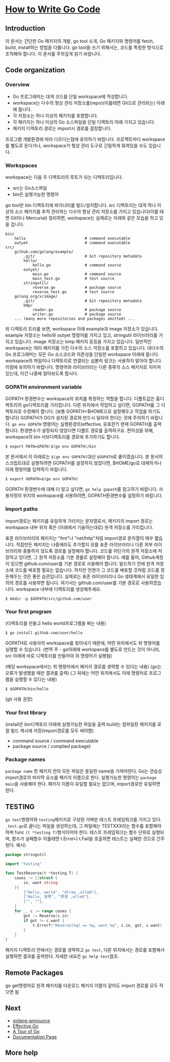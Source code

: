 # [How to Write Go Code](https://golang.org/doc/code.html)

## Introduction

이 문서는 간단한 Go 패키지의 개발, go tool 소개, Go 패키지와 명령어를 fetch, build, install하는 방법을 다룹니다.
go tool을 쓰기 위해서는, 코드를 특정한 방식으로 조직해야 합니다. 이 문서를 주의깊게 읽기 바랍니다.

## Code organization

### Overview

- Go 프로그래머는 대게 코드를 단일 workspace에 작성합니다.
- workspace는 다수의 형상 관리 저장소를(repo)(이를테면 Git으로 관리되는) 아래에 둡니다.
- 각 저장소는 하나 이상의 패키지를 포함합니다.
- 각 패키지는 하나 이상의 Go 소스파일을 단일 디렉토리 아래 가지고 있습니다.
- 패키지 디렉토리 경로는 import시 경로를 결정합니다.

프로그램 개발환경에 따라 다르다는점에 유의하기 바랍니다. 프로젝트마다 workspace를 별도로 둔다거나, workspace가 형상 관리 도구로 긴밀하게 묶여있을 수도 있습니다.

### Workspaces

workspace는 다음 두 디렉토리의 루트가 되는 디렉토리입니다.
- src는 Go소스파일
- bin은 실행가능한 명령어

go tool은 bin 디렉토리에 바이너리를 빌드/설치합니다.
src 디렉토리는 대게 하나 이상의 소스 패키지를 추적 관리하는 다수의 형상 관리 저장소를 가지고 있습니다(이를 테면 Git이나 Mercurial)
정리하면, workspace는 실제로는 아래와 같은 모습을 하고 있을 겁니다.
```
bin/
    hello                          # command executable
    outyet                         # command executable
src/
    github.com/golang/example/
        .git/                      # Git repository metadata
		hello/
			hello.go               # command source
		outyet/
			main.go                # command source
			main_test.go           # test source
		stringutil/
			reverse.go             # package source
			reverse_test.go        # test source
    golang.org/x/image/
        .git/           		   # Git repository metadata
		bmp/
			reader.go              # package source
			writer.go              # package source
    ... (many more repositories and packages omitted) ...
```

위 디렉토리 트리를 보면, workspace 아래 example과 image 저장소가 있습니다. example 저장소는 hello와 outyet 명령어를 가지고 있고, stringutil 라이브러리를 가지고 있습니다. image 저장소는 bmp 패키지 등등을 가지고 있습니다.
일반적인 workspace는 여러 패키지를 가진 다수의 소스 저장소를 포함하고 있습니다. 대다수의 Go 프로그래머는 모든 Go 소스코드와 의존성을 단일한 workspace 아래에 둡니다.
workspace의 파일이나 디렉토리로 연결되는 심볼릭 링크는 사용하지 말아야 합니다. 이점에 유의하기 바랍니다.
명령어와 라이브러리는 다른 종류의 소스 패키지로 지어져 있는데, 이건 나중에 알아보도록 합시다.

### GOPATH environment variable

GOPATH 환경변수는 workspace의 위치를 특정하는 역할을 합니다. 디폴트값은 홈디렉토리의 go디렉토리를 가리킵니다.
다른 위치에서 작업하고 싶다면, GOPATH를 그 디렉토리로 수정해야 합니다. (보통 GOPATH=$HOME으로 설정해두고 작업을 하기도 합니다) GOPATH가 GO가 설치된 경로와 반드시 달라야 한다는 것에 주의하기 바랍니다.
`go env GOPATH` 명령어는 실행환경의(effective, 유효한?) 현재 GOPATH를 출력합니다. 환경변수가 설정되지 않았다면 디폴트 경로를 출력하구요.
편의성을 위해, workspace의 bin 서브디렉토리를 경로에 추가하기도 합니다.
```
$ export PATH=$PATH:$(go env GOPATH)/bin
```

본 문서에서 이 아래로는 `$(go env GOPATH)`대신 `$GOPATH`로 줄이겠습니다. 본 문서의 스크립트대로 실행하려면 GOPATH를 설정하지 않았다면, $HOME/go로 대체하거나 아래 명령어를 입력하기 바랍니다.
```
$ export GOPATH=$(go env GOPATH)
```

GOPATH 환경변수에 대해 더 알고 싶다면, `go help gopath`를 참고하기 바랍니다.
사용자정의 위치의 workspace를 사용하려면, GOPATH환경변수를 설정하기 바랍니다.

### Import paths

import경로는 패키지를 유일하게 가리키는 문자열로서, 패키지의 import 경로는 workspace 내부 위치 혹은 (아래에서 기술하는대로) 원격 저장소를 가리킵니다.

표준 라이브러리의 패키지는 "fmt"나 "net/http"처럼 import경로 문자열이 매우 짧습니다. 직접만든 패키지는 나중에라도 추가할지 모를 표준 라이브러리나 다른 외부 라이브러리와 충돌하지 않도록 경로를 설정해야 합니다.
코드를 어딘가의 원격 저장소에 저장하고 있다면, 그 원격 저장소를 기본 경롤로 설정해야 합니다. 예를 들어, Github계정이 있으면 github.com/user를 기본 경로로 사용해야 합니다.
빌드하기 전에 원격 저장소에 코드를 배포할 필요는 없습니다. 하지만 언젠가 그 코드를 배포할 것처럼 코드를 정돈해두는 것은 좋은 습관입니다. 실제로는 표준 라이브러리나 Go 생태계에서 유일한 임의의 경로를 사용하면 됩니다.
여기서는 github.com/user를 기본 경로로 사용하겠습니다. workspace 내부에 디렉토리를 생성해주세요.
```
$ mkdir -p $GOPATH/src/github.com/user
```

### Your first program

(디렉토리를 만들고 hello world프로그램을 짜는 내용)

```
$ go install github.com/user/hello
```
GOPATH로 사용자의 workspace를 찾아내기 때문에, 어떤 위치에서도 위 명령어를 실행할 수 있습니다. (번역 주 - go아래에 workspace를 별도로 만드는 것이 아니라, src 아래에 바로 디렉토리를 만들어야 위 명령어가 실행됨)

(해당 workspace에서는 위 명령어에서 패키지 경로를 생략할 수 있다는 내용)
(go는 오류가 발생했을 때만 결과를 출력)
(그 뒤에는 어떤 위치에서도 아래 명령어로 프로그램을 실행할 수 있다는 내용)
```
$ $GOPATH/bin/hello
```
(git 사용 권장)

### Your first library

(install은 bin디렉토리 아래에 실행가능한 파일을 출력
build는 컴파일된 패키지를 로컬 빌드 캐시에 저장(import경로를 모두 써야함)
- command source / command executable
- package source / complied package)

### Package names

`package name`
한 패키지 안의 모든 파일은 동일한 name을 가져야한다.
Go는 관습상 import경로의 마지막 요소를 패키지 이름으로 한다.
실행가능한 명령어는 `package main`을 사용해야 한다.
패키지 이름이 유일할 필요는 없으며, import경로만 유일하면 된다.

## TESTING

`go test`명령어와 `testing`패키지로 구성된 가벼운 테스트 프레임워크를 가지고 있다.
`_test.go`로 끝나는 파일을 생성하는데, 그 파일에는 TESTXXX라는 함수를 포함해야 하며 func `(t *testing T)`형식이어야 한다. 테스트 프레임워크는 함수 단위로 실행되며, 함수가 실패함수 이를테면 t.Error나 t.Fail을 호출하면 테스트는 실패한 것으로 간주된다.
예시)
```go
package stringutil

import "testing"

func TestReverse(t *testing.T) {
	cases := []struct {
		in, want string
	}{
		{"Hello, world", "dlrow ,olleH"},
		{"Hello, 世界", "界世 ,olleH"},
		{"", ""},
	}
	for _, c := range cases {
		got := Reverse(c.in)
		if got != c.want {
			t.Errorf("Reverse(%q) == %q, want %q", c.in, got, c.want)
		}
	}
}
```
패키지 디렉토리 안에서는 경로를 생략하고 `go test`, 다른 위치에서는 경로를 포함해서 실행하면 결과를 출력한다. 자세한 내요은 `go help test`참조.

## Remote Packages

go get명령어로 원격 패키지를 다운로드
패키지 이름이 같아도 import 경로를 모두 적으면 됨

## Next
- [golang-announce](https://groups.google.com/group/golang-announce)
- [Effective Go](https://golang.org/doc/effective_go.html)
- [A Tour of Go](https://tour.golang.org/)
- [Documentation Page](https://golang.org/doc/#articles)

## More help

